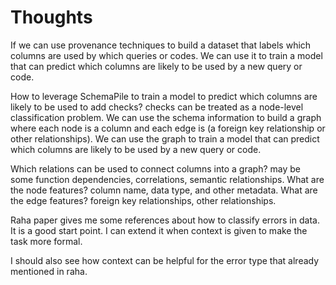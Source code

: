 # Thoughts

If we can use provenance techniques to build a dataset that labels which columns are used by which queries or codes. We can use it to train a model that can predict which columns are likely to be used by a new query or code.

How to leverage SchemaPile to train a model to predict which columns are likely to be used to add checks? checks can be treated as a node-level classification problem. We can use the schema information to build a graph where each node is a column and each edge is (a foreign key relationship or other relationships). We can use the graph to train a model that can predict which columns are likely to be used by a new query or code.

Which relations can be used to connect columns into a graph? may be some function dependencies, correlations, semantic relationships. What are the node features? column name, data type, and other metadata. What are the edge features? foreign key relationships, other relationships.

Raha paper gives me some references about how to classify errors in data. It is a good start point. I can extend it when context is given to make the task more formal.

I should also see how context can be helpful for the error type that already mentioned in raha.